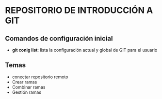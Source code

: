 # REPOSITORIO DE INTRODUCCIÓN A GIT

## Comandos de configuración inicial

* **git conig list**: lista la configuración actual y global de GIT para el usuario

## Temas
* conectar repositorio remoto
* Crear ramas
* Combinar ramas
* Gestión ramas
